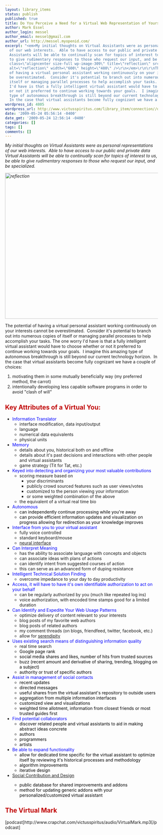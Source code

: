 ```yaml
---
layout: library_items
status: publish
published: true
title: Do You Perceive a Need for a Virtual Web Representation of Yourself?
author: Mark Essel
author_login: messel
author_email: messel@gmail.com
author_url: http://messel.myopenid.com/
excerpt: "<em>My initial thoughts on Virtual Assistants were as personal representations
  of our web interests.  Able to have access to our public and private data Virtual
  Assistants will be able to continually scan for topics of interest to us, be able
  to give rudimentary responses to those who request our input, and be specialized.</em>\r\n\r\n<em><img
  class=\"aligncenter size-full wp-image-309\" title=\"reflection\" src=\"{{ site.url }}/assets/2009/05/reflection.jpg\"
  alt=\"reflection\" width=\"600\" height=\"480\" />\r\n</em>\r\n\r\nThe potential
  of having a virtual personal assistant working continuously on your interests cannot
  be overestimated.  Consider it's potential to branch out into numerous copies of
  itself or managing parallel processes to help accomplish your tasks. The one worry
  I'd have is that a fully intelligent virtual assistant would have to choose whether
  or not it preferred to continue working towards your goals.  I imagine this amazing
  type of autonomous breakthrough is still beyond our current technology horizon. 
  In the case that virtual assistants become fully cognizant we have a couple of choices:"
wordpress_id: 4805
wordpress_url: http://www.victusspiritus.com/library_item/connection//do-you-perceive-a-need-for-a-virtual-web-representation-of-yourself/
date: '2009-05-24 05:56:14 -0400'
date_gmt: '2009-05-24 12:56:14 -0400'
categories: []
tags: []
comments: []
---
```

<p><em>My initial thoughts on Virtual Assistants were as personal representations of our web interests.  Able to have access to our public and private data Virtual Assistants will be able to continually scan for topics of interest to us, be able to give rudimentary responses to those who request our input, and be specialized.</em></p>
<p><em><img class="aligncenter size-full wp-image-309" title="reflection" src="{{ site.url }}/assets/2009/05/reflection.jpg" alt="reflection" width="600" height="480" /><br />
</em></p>
<p>The potential of having a virtual personal assistant working continuously on your interests cannot be overestimated.  Consider it's potential to branch out into numerous copies of itself or managing parallel processes to help accomplish your tasks. The one worry I'd have is that a fully intelligent virtual assistant would have to choose whether or not it preferred to continue working towards your goals.  I imagine this amazing type of autonomous breakthrough is still beyond our current technology horizon.  In the case that virtual assistants become fully cognizant we have a couple of choices:<a id="more"></a><a id="more-4805"></a></p>
<ol>
<li>motivating them in some mutually beneficially way (my preferred method, the carrot)</li>
<li>intentionally developing less capable software programs in order to avoid "clash of will"</li>
</ol>
<h2><span style="color: #c00000;">Key Attributes of a Virtual You:</span></h2>
<ul>
<li><span style="color: #0000ff;">Information Translator</span>
<ul>
<li>interface modification, data input/output</li>
<li>language</li>
<li>numerical data equivalents</li>
<li>physical units</li>
</ul>
</li>
<li><span style="color: #0000ff;">Memory </span>
<ul>
<li>details about you, historical both on and offline</li>
<li>details about it's past decisions and interactions with other people and virtual assistants</li>
<li>game strategy (Tit for Tat, etc.)</li>
</ul>
</li>
<li><span style="color: #0000ff;">Keyed into detecting and organizing your most valuable contributions </span>
<ul>
<li>scoring measure based on
<ul>
<li>your discriminants</li>
<li>publicly crowd sourced features such as user views/votes</li>
<li>customized to the person viewing your information</li>
<li>or some weighted combination of the above</li>
</ul>
</li>
<li>the equivalent of a virtual real time bio</li>
</ul>
</li>
<li><span style="color: #0000ff;">Autonomous</span>
<ul>
<li><span style="color: #0000ff;"><span style="color: #000000;">can independently continue processing while you're away</span></span></li>
<li><span style="color: #0000ff;"><span style="color: #000000;">can provide efficient information updates and visualization on progress allowing for redirection as your knowledge improves</span><br />
</span></li>
</ul>
</li>
<li><span style="color: #0000ff;">Interface from you to your virtual assistant</span>
<ul>
<li>fully voice controlled</li>
<li>standard keyboard/mouse</li>
<li><a href="http://www.squidoo.com/BrainWaveReader">neural interface</a></li>
</ul>
</li>
<li><span style="color: #0000ff;">Can Interpret Meaning </span>
<ul>
<li>has the ability to associate language with concepts and objects</li>
<li>can associate ideas with plans of actions</li>
<li>can identify intent from suggested courses of action</li>
<li>this can serve as an advanced form of duping resistance</li>
</ul>
</li>
<li><span style="color: #0000ff;">Intelligent Technical Solution Finding </span>
<ul>
<li>overcome impedance to your day to day productivity</li>
</ul>
</li>
<li><span style="color: #0000ff;">Access, it will have to have it's own identifiable authorization to act on your behalf </span>
<ul>
<li>can be regularly authorized by you (much like repeated log ins)</li>
<li>voice authorization, with encoded time stamps good for a limited duration</li>
</ul>
</li>
<li><span style="color: #0000ff;">Can Identify and Expedite Your Web Usage Patterns</span>
<ul>
<li>optimize delivery of content relevant to your interests</li>
<li>blog posts of my favorite web authors</li>
<li>blog posts of related authors</li>
<li>my comment threads (on blogs, friendfeed, twitter, facebook, etc.)</li>
<li>allow for <a href="http://victusfate.github.io/victusspiritus/uncategorized/2009/04/23/serendipity-the-perfect-solution-you-never-thought-of/">serendipity</a></li>
</ul>
</li>
<li><span style="color: #0000ff;">Uses existing search means of distinguishing information quality</span>
<ul>
<li>real time search</li>
<li><span style="color: #0000ff;"><span style="color: #000000;">Google page rank</span></span></li>
<li><span style="color: #0000ff;"><span style="color: #000000;">social media shares and likes, </span></span><span style="color: #0000ff;"><span style="color: #000000;">number of hits from trusted sources</span></span></li>
<li><span style="color: #0000ff;"><span style="color: #000000;">buzz (recent amount and derivative of sharing, trending, blogging on a subject)</span></span></li>
<li><span style="color: #0000ff;"><span style="color: #000000;">authority or trust of specific authors<br />
</span></span></li>
</ul>
</li>
<li><span style="color: #0000ff;">Assist in management of social contacts</span>
<ul>
<li><span style="color: #0000ff;"><span style="color: #000000;">recent updates</span></span></li>
<li><span style="color: #0000ff;"><span style="color: #000000;">directed messages</span></span></li>
<li><span style="color: #0000ff;"><span style="color: #000000;">useful shares from the virtual assistant's repository to outside users</span></span></li>
<li><span style="color: #0000ff;"><span style="color: #000000;">aggregation from multiple information interfaces</span></span></li>
<li><span style="color: #0000ff;"><span style="color: #000000;">customized view and visualizations<br />
</span></span></li>
<li><span style="color: #0000ff;"><span style="color: #000000;">weighted time allotment, information from closest friends or most trusted guides first<br />
</span></span></li>
</ul>
</li>
<li><span style="color: #0000ff;">Find potential collaborators</span>
<ul>
<li><span style="color: #0000ff;"><span style="color: #000000;">discover related people and virtual assistants to aid in making abstract ideas concrete</span></span></li>
<li><span style="color: #0000ff;"><span style="color: #000000;">authors</span></span></li>
<li><span style="color: #0000ff;"><span style="color: #000000;">programmers</span></span></li>
<li><span style="color: #0000ff;"><span style="color: #000000;">artists<br />
</span></span></li>
</ul>
</li>
<li><span style="color: #0000ff;">Be able to expand functionality</span>
<ul>
<li><span style="color: #0000ff;"><span style="color: #000000;">allow for dedicated time specific for the virtual assistant to optimize itself by reviewing it's historical processes and methodology</span></span></li>
<li><span style="color: #0000ff;"><span style="color: #000000;">algorithm improvements</span></span></li>
<li><span style="color: #0000ff;"><span style="color: #000000;">iterative design</span></span></li>
</ul>
</li>
<li><span style="color: #0000ff;"><a href="http://victusfate.github.io/victusspiritus/uncategorized/2009/03/29/social-media-will-be-the-dominant-design-focus-of-the-21st-century/">Social Contribution and Design</a><br />
</span></p>
<ul>
<li><span style="color: #0000ff;"><span style="color: #000000;">public database for shared improvements and addons</span></span></li>
<li><span style="color: #0000ff;"><span style="color: #000000;">method for updating generic addons with your personalized/customized virtual assistant<br />
</span></span></li>
</ul>
</li>
</ul>
<h2><span style="color: #c00000;">The Virtual Mark </span></h2>
<p>[podcast]http://www.crapchat.com/victusspiritus/audio/VirtualMark.mp3[/podcast]</p>

